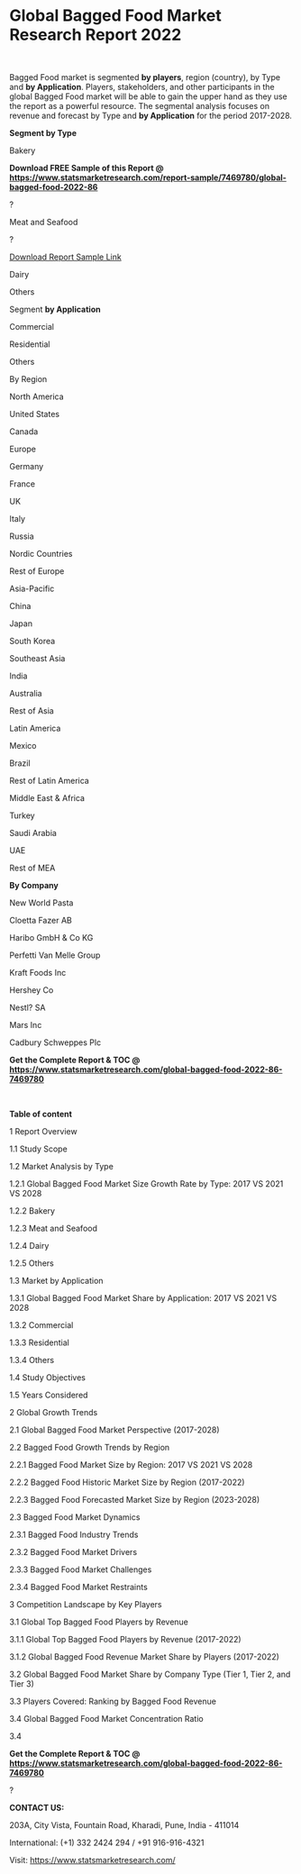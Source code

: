 <h1>Global Bagged Food Market Research Report 2022</h1><br/><p>Bagged Food market is segmented <strong>by players</strong>, region (country), by Type and <strong>by Application</strong>. Players, stakeholders, and other participants in the global Bagged Food market will be able to gain the upper hand as they use the report as a powerful resource. The segmental analysis focuses on revenue and forecast by Type and <strong>by Application</strong> for the period 2017-2028.</p>
 
 
 
 <p><strong>Segment by Type</strong></p>
 
 
 
 <p>Bakery</p>
 
 
 
 <div><b>Download FREE Sample of this Report @ <a href="https://www.statsmarketresearch.com/download-free-sample/7469780/global-bagged-food-2022-86">https://www.statsmarketresearch.com/report-sample/7469780/global-bagged-food-2022-86</a></b></div>
 
 
 
 <p>? </p>
 
 
 
 <p>Meat and Seafood</p>
 
 
 
 <p>? </p>
 
 
 
 <p><a href="https://www.statsmarketresearch.com/download-free-sample/7469780/global-bagged-food-2022-86">Download Report Sample Link</a></p>
 
 
 
 <p>Dairy</p>
 
 
 
 <p>Others</p>
 
 
 
 <p>Segment <strong>by Application</strong></p>
 
 
 
 <p>Commercial</p>
 
 
 
 <p>Residential</p>
 
 
 
 <p>Others</p>
 
 
 
 <p>By Region</p>
 
 
 
 <p>North America</p>
 
 
 
 <p>United States</p>
 
 
 
 <p>Canada</p>
 
 
 
 <p>Europe</p>
 
 
 
 <p>Germany</p>
 
 
 
 <p>France</p>
 
 
 
 <p>UK</p>
 
 
 
 <p>Italy</p>
 
 
 
 <p>Russia</p>
 
 
 
 <p>Nordic Countries</p>
 
 
 
 <p>Rest of Europe</p>
 
 
 
 <p>Asia-Pacific</p>
 
 
 
 <p>China</p>
 
 
 
 <p>Japan</p>
 
 
 
 <p>South Korea</p>
 
 
 
 <p>Southeast Asia</p>
 
 
 
 <p>India</p>
 
 
 
 <p>Australia</p>
 
 
 
 <p>Rest of Asia</p>
 
 
 
 <p>Latin America</p>
 
 
 
 <p>Mexico</p>
 
 
 
 <p>Brazil</p>
 
 
 
 <p>Rest of Latin America</p>
 
 
 
 <p>Middle East & Africa</p>
 
 
 
 <p>Turkey</p>
 
 
 
 <p>Saudi Arabia</p>
 
 
 
 <p>UAE</p>
 
 
 
 <p>Rest of MEA</p>
 
 
 
 <p><strong>By Company</strong></p>
 
 
 
 <p>New World Pasta</p>
 
 
 
 <p>Cloetta Fazer AB</p>
 
 
 
 <p>Haribo GmbH & Co KG</p>
 
 
 
 <p>Perfetti Van Melle Group</p>
 
 
 
 <p>Kraft Foods Inc</p>
 
 
 
 <p>Hershey Co</p>
 
 
 
 <p>Nestl? SA</p>
 
 
 
 <p>Mars Inc</p>
 
 
 
 <p>Cadbury Schweppes Plc</p>
 
 
 
 <div><b>Get the Complete Report & TOC @ <a href="https://www.statsmarketresearch.com/global-bagged-food-2022-86-7469780">https://www.statsmarketresearch.com/global-bagged-food-2022-86-7469780</a></b></div>
 
 
 
 <p><br />
 
 <b>Table of content</b></p>
 
 
 
 <p>1 Report Overview<br />
 
 1.1 Study Scope<br />
 
 1.2 Market Analysis by Type<br />
 
 1.2.1 Global Bagged Food Market Size Growth Rate by Type: 2017 VS 2021 VS 2028<br />
 
 1.2.2 Bakery<br />
 
 1.2.3 Meat and Seafood<br />
 
 1.2.4 Dairy<br />
 
 1.2.5 Others<br />
 
 1.3 Market by Application<br />
 
 1.3.1 Global Bagged Food Market Share by Application: 2017 VS 2021 VS 2028<br />
 
 1.3.2 Commercial<br />
 
 1.3.3 Residential<br />
 
 1.3.4 Others<br />
 
 1.4 Study Objectives<br />
 
 1.5 Years Considered<br />
 
 2 Global Growth Trends<br />
 
 2.1 Global Bagged Food Market Perspective (2017-2028)<br />
 
 2.2 Bagged Food Growth Trends by Region<br />
 
 2.2.1 Bagged Food Market Size by Region: 2017 VS 2021 VS 2028<br />
 
 2.2.2 Bagged Food Historic Market Size by Region (2017-2022)<br />
 
 2.2.3 Bagged Food Forecasted Market Size by Region (2023-2028)<br />
 
 2.3 Bagged Food Market Dynamics<br />
 
 2.3.1 Bagged Food Industry Trends<br />
 
 2.3.2 Bagged Food Market Drivers<br />
 
 2.3.3 Bagged Food Market Challenges<br />
 
 2.3.4 Bagged Food Market Restraints<br />
 
 3 Competition Landscape by Key Players<br />
 
 3.1 Global Top Bagged Food Players by Revenue<br />
 
 3.1.1 Global Top Bagged Food Players by Revenue (2017-2022)<br />
 
 3.1.2 Global Bagged Food Revenue Market Share by Players (2017-2022)<br />
 
 3.2 Global Bagged Food Market Share by Company Type (Tier 1, Tier 2, and Tier 3)<br />
 
 3.3 Players Covered: Ranking by Bagged Food Revenue<br />
 
 3.4 Global Bagged Food Market Concentration Ratio<br />
 
 3.4</p>
 
 
 
 <div><b>Get the Complete Report & TOC @ <a href="https://www.statsmarketresearch.com/global-bagged-food-2022-86-7469780">https://www.statsmarketresearch.com/global-bagged-food-2022-86-7469780</a></b></div>
 
 
 
 <p>? </p>
 
 
 
 <p><b>CONTACT US:</b><br />
 
 203A, City Vista, Fountain Road, Kharadi, Pune, India - 411014<br />
 
 International: (+1) 332 2424 294 / +91 916-916-4321<br />
 
 Visit: <a href="https://www.statsmarketresearch.com/">https://www.statsmarketresearch.com/</a></p>